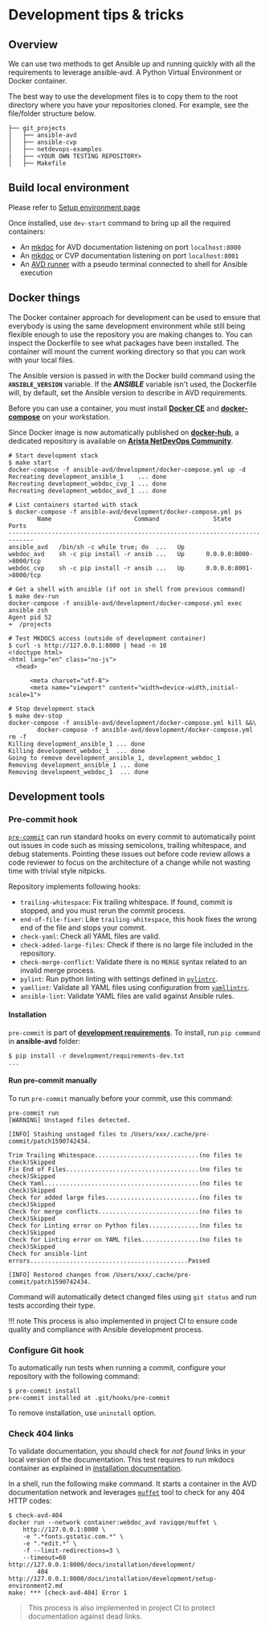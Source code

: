 # Development tips & tricks

## Overview

We can use two methods to get Ansible up and running quickly with all the requirements to leverage ansible-avd. A Python Virtual Environment or Docker container.

The best way to use the development files is to copy them to the root directory where you have your repositories cloned. For example, see the file/folder structure below.

```shell
├── git_projects
│   ├── ansible-avd
│   ├── ansible-cvp
│   ├── netdevops-examples
|   ├── <YOUR OWN TESTING REPOSITORY>
│   ├── Makefile
```

## Build local environment

Please refer to [Setup environment page](./setup-environment.md)

Once installed, use `dev-start` command to bring up all the required containers:

- An [mkdoc](https://hub.docker.com/repository/docker/titom73/mkdocs) for AVD documentation listening on port `localhost:8000`
- An [mkdoc](https://hub.docker.com/repository/docker/titom73/mkdocs) or CVP documentation listening on port `localhost:8001`
- An [AVD runner](https://hub.docker.com/repository/docker/avdteam/base) with a pseudo terminal connected to shell for Ansible execution

## Docker things

The Docker container approach for development can be used to ensure that everybody is using the same development environment while still being flexible enough to use the repository you are making changes to. You can inspect the Dockerfile to see what packages have been installed. The container will mount the current working directory so that you can work with your local files.

The Ansible version is passed in with the Docker build command using the **`ANSIBLE_VERSION`** variable. If the ***ANSIBLE*** variable isn't used, the Dockerfile will, by default, set the Ansible version to describe in AVD requirements.

Before you can use a container, you must install [**Docker CE**](https://www.docker.com/products/docker-desktop) and [**docker-compose**](https://docs.docker.com/compose/) on your workstation.

Since Docker image is now automatically published on [**docker-hub**](https://hub.docker.com/repository/docker/avdteam/base), a dedicated repository is available on [**Arista NetDevOps Community**](https://github.com/arista-netdevops-community/docker-avd-base).

```shell
# Start development stack
$ make start
docker-compose -f ansible-avd/development/docker-compose.yml up -d
Recreating development_ansible_1    ... done
Recreating development_webdoc_cvp_1 ... done
Recreating development_webdoc_avd_1 ... done

# List containers started with stack
$ docker-compose -f ansible-avd/development/docker-compose.yml ps
        Name                       Command               State           Ports
-----------------------------------------------------------------------------
ansible_avd   /bin/sh -c while true; do  ...   Up
webdoc_avd    sh -c pip install -r ansib ...   Up      0.0.0.0:8000->8000/tcp
webdoc_cvp    sh -c pip install -r ansib ...   Up      0.0.0.0:8001->8000/tcp

# Get a shell with ansible (if not in shell from previous command)
$ make dev-run
docker-compose -f ansible-avd/development/docker-compose.yml exec ansible zsh
Agent pid 52
➜  /projects

# Test MKDOCS access (outside of development container)
$ curl -s http://127.0.0.1:8000 | head -n 10
<!doctype html>
<html lang="en" class="no-js">
  <head>

      <meta charset="utf-8">
      <meta name="viewport" content="width=device-width,initial-scale=1">

# Stop development stack
$ make dev-stop
docker-compose -f ansible-avd/development/docker-compose.yml kill &&\
        docker-compose -f ansible-avd/development/docker-compose.yml rm -f
Killing development_ansible_1 ... done
Killing development_webdoc_1  ... done
Going to remove development_ansible_1, development_webdoc_1
Removing development_ansible_1 ... done
Removing development_webdoc_1  ... done
```

## Development tools

### Pre-commit hook

[`pre-commit`](https://github.com/aristanetworks/ansible-avd/blob/devel/.pre-commit-config.yaml) can run standard hooks on every commit to automatically point out issues in code such as missing semicolons, trailing whitespace, and debug statements. Pointing these issues out before code review allows a code reviewer to focus on the architecture of a change while not wasting time with trivial style nitpicks.

Repository implements following hooks:

- `trailing-whitespace`: Fix trailing whitespace. If found, commit is stopped, and you must rerun the commit process.
- `end-of-file-fixer`: Like `trailing-whitespace`, this hook fixes the wrong end of the file and stops your commit.
- `check-yaml`: Check all YAML files are valid.
- `check-added-large-files`: Check if there is no large file included in the repository.
- `check-merge-conflict`: Validate there is no `MERGE` syntax related to an invalid merge process.
- `pylint`: Run python linting with settings defined in [`pylintrc`](https://github.com/aristanetworks/ansible-avd/blob/devel/pylintrc).
- `yamllint`: Validate all YAML files using configuration from [`yamllintrc`](https://github.com/aristanetworks/ansible-avd/blob/devel/.github/yamllintrc).
- `ansible-lint`: Validate YAML files are valid against Ansible rules.

#### Installation

`pre-commit` is part of [**development requirements**](https://github.com/aristanetworks/ansible-avd/blob/devel/development/requirements-dev.txt). To install, run `pip command` in **ansible-avd** folder:

```shell
$ pip install -r development/requirements-dev.txt
...
```

#### Run pre-commit manually

To run `pre-commit` manually before your commit, use this command:

```shell
pre-commit run
[WARNING] Unstaged files detected.

[INFO] Stashing unstaged files to /Users/xxx/.cache/pre-commit/patch1590742434.

Trim Trailing Whitespace.............................(no files to check)Skipped
Fix End of Files.....................................(no files to check)Skipped
Check Yaml...........................................(no files to check)Skipped
Check for added large files..........................(no files to check)Skipped
Check for merge conflicts............................(no files to check)Skipped
Check for Linting error on Python files..............(no files to check)Skipped
Check for Linting error on YAML files................(no files to check)Skipped
Check for ansible-lint errors............................................Passed

[INFO] Restored changes from /Users/xxx/.cache/pre-commit/patch1590742434.
```

Command will automatically detect changed files using `git status` and run tests according their type.

!!! note
    This process is also implemented in project CI to ensure code quality and compliance with Ansible development process.

### Configure Git hook

To automatically run tests when running a commit, configure your repository with the following command:

```shell
$ pre-commit install
pre-commit installed at .git/hooks/pre-commit
```

To remove installation, use `uninstall` option.

### Check 404 links

To validate documentation, you should check for *not found* links in your local version of the documentation. This test requires to run mkdocs container as explained in [installation documentation](./setup-environment.md).

In a shell, run the following make command. It starts a container in the AVD documentation network and leverages [`muffet`](https://github.com/raviqqe/muffet) tool to check for any 404 HTTP codes:

```shell
$ check-avd-404
docker run --network container:webdoc_avd raviqqe/muffet \
    http://127.0.0.1:8000 \
    -e ".*fonts.gstatic.com.*" \
    -e ".*edit.*" \
    -f --limit-redirections=3 \
    --timeout=60
http://127.0.0.1:8000/docs/installation/development/
        404     http://127.0.0.1:8000/docs/installation/development/setup-environment2.md
make: *** [check-avd-404] Error 1
```

> This process is also implemented in project CI to protect documentation against dead links.
